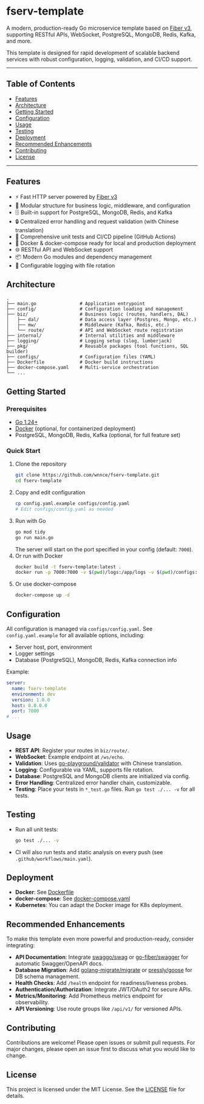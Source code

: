 # fserv-template

A modern, production-ready Go microservice template based on [Fiber v3](https://github.com/gofiber/fiber), supporting RESTful APIs, WebSocket, PostgreSQL, MongoDB, Redis, Kafka, and more.

This template is designed for rapid development of scalable backend services with robust configuration, logging, validation, and CI/CD support.

---

## Table of Contents
- [Features](#features)
- [Architecture](#architecture)
- [Getting Started](#getting-started)
- [Configuration](#configuration)
- [Usage](#usage)
- [Testing](#testing)
- [Deployment](#deployment)
- [Recommended Enhancements](#recommended-enhancements)
- [Contributing](#contributing)
- [License](#license)

---

## Features
- ⚡️ Fast HTTP server powered by [Fiber v3](https://github.com/gofiber/fiber)
- 🧩 Modular structure for business logic, middleware, and configuration
- 🗄️ Built-in support for PostgreSQL, MongoDB, Redis, and Kafka
- 🔒 Centralized error handling and request validation (with Chinese translation)
- 🧪 Comprehensive unit tests and CI/CD pipeline (GitHub Actions)
- 🐳 Docker & docker-compose ready for local and production deployment
- 🌐 RESTful API and WebSocket support
- 📦 Modern Go modules and dependency management
- 📝 Configurable logging with file rotation

## Architecture
```
.
├── main.go                # Application entrypoint
├── config/                # Configuration loading and management
├── biz/                   # Business logic (routes, handlers, DAL)
│   ├── dal/               # Data access layer (Postgres, Mongo, etc.)
│   ├── mw/                # Middleware (Kafka, Redis, etc.)
│   └── route/             # API and WebSocket route registration
├── internal/              # Internal utilities and middleware
├── logging/               # Logging setup (slog, lumberjack)
├── pkg/                   # Reusable packages (tool functions, SQL builder)
├── configs/               # Configuration files (YAML)
├── Dockerfile             # Docker build instructions
├── docker-compose.yaml    # Multi-service orchestration
└── ...
```

## Getting Started
### Prerequisites
- [Go 1.24+](https://golang.org/dl/)
- [Docker](https://www.docker.com/) (optional, for containerized deployment)
- PostgreSQL, MongoDB, Redis, Kafka (optional, for full feature set)

### Quick Start
1. Clone the repository
   ```bash
   git clone https://github.com/wnnce/fserv-template.git
   cd fserv-template
   ```
2. Copy and edit configuration
   ```bash
   cp config.yaml.example configs/config.yaml
   # Edit configs/config.yaml as needed
   ```
3. Run with Go
   ```bash
   go mod tidy
   go run main.go
   ```
   The server will start on the port specified in your config (default: `7000`).
4. Or run with Docker
   ```bash
   docker build -t fserv-template:latest .
   docker run -p 7000:7000 -v $(pwd)/logs:/app/logs -v $(pwd)/configs:/app/configs fserv-template:latest
   ```
5. Or use docker-compose
   ```bash
   docker-compose up -d
   ```

## Configuration
All configuration is managed via `configs/config.yaml`.
See `config.yaml.example` for all available options, including:
- Server host, port, environment
- Logger settings
- Database (PostgreSQL), MongoDB, Redis, Kafka connection info

Example:
```yaml
server:
  name: fserv-template
  environment: dev
  version: 1.0.0
  host: 0.0.0.0
  port: 7000
# ...
```

## Usage
- **REST API**: Register your routes in `biz/route/`.
- **WebSocket**: Example endpoint at `/ws/echo`.
- **Validation**: Uses [go-playground/validator](https://github.com/go-playground/validator) with Chinese translation.
- **Logging**: Configurable via YAML, supports file rotation.
- **Database**: PostgreSQL and MongoDB clients are initialized via config.
- **Error Handling**: Centralized error handler chain, customizable.
- **Testing**: Place your tests in `*_test.go` files. Run `go test ./... -v` for all tests.

## Testing
- Run all unit tests:
  ```bash
  go test ./... -v
  ```
- CI will also run tests and static analysis on every push (see `.github/workflows/main.yaml`).

## Deployment
- **Docker**: See [Dockerfile](Dockerfile)
- **docker-compose**: See [docker-compose.yaml](docker-compose.yaml)
- **Kubernetes**: You can adapt the Docker image for K8s deployment.

## Recommended Enhancements
To make this template even more powerful and production-ready, consider integrating:
- **API Documentation**: Integrate [swaggo/swag](https://github.com/swaggo/swag) or [go-fiber/swagger](https://github.com/gofiber/swagger) for automatic Swagger/OpenAPI docs.
- **Database Migration**: Add [golang-migrate/migrate](https://github.com/golang-migrate/migrate) or [pressly/goose](https://github.com/pressly/goose) for DB schema management.
- **Health Checks**: Add `/health` endpoint for readiness/liveness probes.
- **Authentication/Authorization**: Integrate JWT/OAuth2 for secure APIs.
- **Metrics/Monitoring**: Add Prometheus metrics endpoint for observability.
- **API Versioning**: Use route groups like `/api/v1/` for versioned APIs.

## Contributing
Contributions are welcome! Please open issues or submit pull requests.
For major changes, please open an issue first to discuss what you would like to change.

## License

This project is licensed under the MIT License. See the [LICENSE](LICENSE) file for details.
